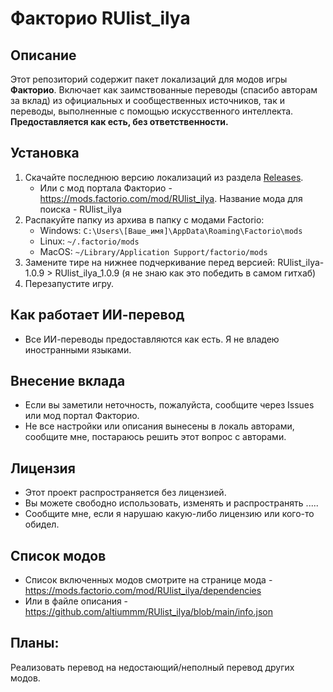 # Факторио RUlist_ilya

## Описание

Этот репозиторий содержит пакет локализаций для модов игры **Факторио**. 
Включает как заимствованные переводы (спасибо авторам за вклад) из официальных и сообщественных источников, так и переводы, выполненные с помощью искусственного интеллекта. 
**Предоставляется как есть, без ответственности.**

## Установка

1. Скачайте последнюю версию локализаций из раздела [Releases](https://github.com/altiummm/RUlist_ilya/releases).
   - Или с мод портала Факторио - https://mods.factorio.com/mod/RUlist_ilya. Название мода для поиска - RUlist_ilya
3. Распакуйте папку из архива в папку с модами Factorio:
   - Windows: `C:\Users\[Ваше_имя]\AppData\Roaming\Factorio\mods`
   - Linux: `~/.factorio/mods`
   - MacOS: `~/Library/Application Support/factorio/mods`
4. Замените тире на нижнее подчеркивание перед версией: RUlist_ilya-1.0.9 > RUlist_ilya_1.0.9  (я не знаю как это победить в самом гитхаб)
5. Перезапустите игру.

## Как работает ИИ-перевод

- Все ИИ-переводы предоставляются как есть. Я не владею иностранными языками. 

## Внесение вклада

- Если вы заметили неточность, пожалуйста, сообщите через Issues или мод портал Факторио. 
- Не все настройки или описания вынесены в локаль авторами, сообщите мне, постараюсь решить этот вопрос с авторами.
  
## Лицензия

- Этот проект распространяется без лицензией.
- Вы можете свободно использовать, изменять и распространять .....
- Сообщите мне, если я нарушаю какую-либо лицензию или кого-то обидел.

## Список модов

- Список включенных модов смотрите на странице мода - https://mods.factorio.com/mod/RUlist_ilya/dependencies
- Или в файле описания - https://github.com/altiummm/RUlist_ilya/blob/main/info.json



## Планы: ##
Реализовать перевод на недостающий/неполный перевод других модов.
